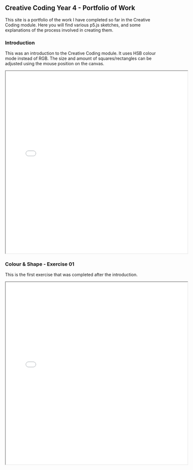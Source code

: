 ## Creative Coding Year 4 - Portfolio of Work

This site is a portfolio of the work I have completed so far in the Creative Coding module. Here you will find various p5.js sketches, and some explanations of the process involved in creating them.


### Introduction

This was an introduction to the Creative Coding module. It uses HSB colour mode instead of RGB. The size and amount of squares/rectangles can be adjusted using the mouse position on the canvas.

<iframe src="Introduction/index.html" width="600px" height="600px"></iframe>


### Colour & Shape - Exercise 01

This is the first exercise that was completed after the introduction. 

<iframe src="Exercise%2001/index.html" width="600px" height="600px"></iframe>


